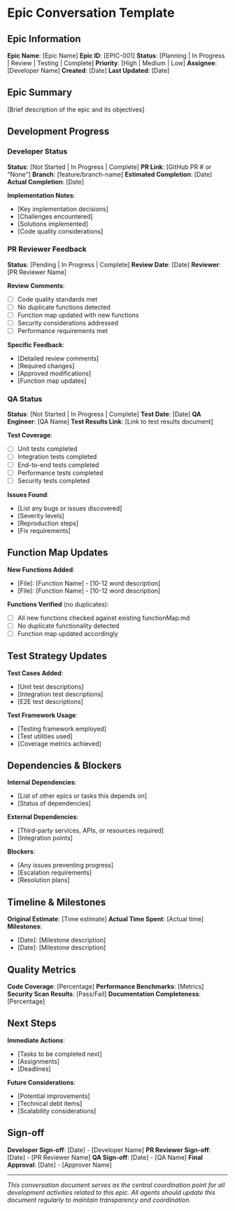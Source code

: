 # Epic Conversation Template

## Epic Information
**Epic Name**: [Epic Name]
**Epic ID**: [EPIC-001]
**Status**: [Planning | In Progress | Review | Testing | Complete]
**Priority**: [High | Medium | Low]
**Assignee**: [Developer Name]
**Created**: [Date]
**Last Updated**: [Date]

## Epic Summary
[Brief description of the epic and its objectives]

## Development Progress

### Developer Status
**Status**: [Not Started | In Progress | Complete]
**PR Link**: [GitHub PR # or "None"]
**Branch**: [feature/branch-name]
**Estimated Completion**: [Date]
**Actual Completion**: [Date]

**Implementation Notes**:
- [Key implementation decisions]
- [Challenges encountered]
- [Solutions implemented]
- [Code quality considerations]

### PR Reviewer Feedback
**Status**: [Pending | In Progress | Complete]
**Review Date**: [Date]
**Reviewer**: [PR Reviewer Name]

**Review Comments**:
- [ ] Code quality standards met
- [ ] No duplicate functions detected
- [ ] Function map updated with new functions
- [ ] Security considerations addressed
- [ ] Performance requirements met

**Specific Feedback**:
- [Detailed review comments]
- [Required changes]
- [Approved modifications]
- [Function map updates]

### QA Status
**Status**: [Not Started | In Progress | Complete]
**Test Date**: [Date]
**QA Engineer**: [QA Name]
**Test Results Link**: [Link to test results document]

**Test Coverage**:
- [ ] Unit tests completed
- [ ] Integration tests completed
- [ ] End-to-end tests completed
- [ ] Performance tests completed
- [ ] Security tests completed

**Issues Found**:
- [List any bugs or issues discovered]
- [Severity levels]
- [Reproduction steps]
- [Fix requirements]

## Function Map Updates
**New Functions Added**:
- [File]: [Function Name] - [10-12 word description]
- [File]: [Function Name] - [10-12 word description]

**Functions Verified** (no duplicates):
- [ ] All new functions checked against existing functionMap.md
- [ ] No duplicate functionality detected
- [ ] Function map updated accordingly

## Test Strategy Updates
**Test Cases Added**:
- [Unit test descriptions]
- [Integration test descriptions]
- [E2E test descriptions]

**Test Framework Usage**:
- [Testing framework employed]
- [Test utilities used]
- [Coverage metrics achieved]

## Dependencies & Blockers
**Internal Dependencies**:
- [List of other epics or tasks this depends on]
- [Status of dependencies]

**External Dependencies**:
- [Third-party services, APIs, or resources required]
- [Integration points]

**Blockers**:
- [Any issues preventing progress]
- [Escalation requirements]
- [Resolution plans]

## Timeline & Milestones
**Original Estimate**: [Time estimate]
**Actual Time Spent**: [Actual time]
**Milestones**:
- [Date]: [Milestone description]
- [Date]: [Milestone description]

## Quality Metrics
**Code Coverage**: [Percentage]
**Performance Benchmarks**: [Metrics]
**Security Scan Results**: [Pass/Fail]
**Documentation Completeness**: [Percentage]

## Next Steps
**Immediate Actions**:
- [Tasks to be completed next]
- [Assignments]
- [Deadlines]

**Future Considerations**:
- [Potential improvements]
- [Technical debt items]
- [Scalability considerations]

## Sign-off
**Developer Sign-off**: [Date] - [Developer Name]
**PR Reviewer Sign-off**: [Date] - [PR Reviewer Name]
**QA Sign-off**: [Date] - [QA Name]
**Final Approval**: [Date] - [Approver Name]

---

*This conversation document serves as the central coordination point for all development activities related to this epic. All agents should update this document regularly to maintain transparency and coordination.*
